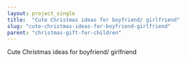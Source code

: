 ```yaml
---
layout: project_single
title:  "Cute Christmas ideas for boyfriend/ girlfriend"
slug: "cute-christmas-ideas-for-boyfriend-girlfriend"
parent: "christmas-gift-for-children"
---
```

Cute Christmas ideas for boyfriend/ girlfriend